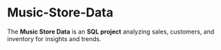 # Music-Store-Data
The **Music Store Data** is an **SQL project** analyzing sales, customers, and inventory for insights and trends.
